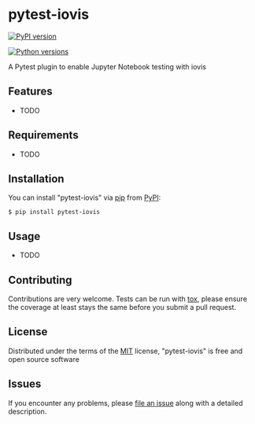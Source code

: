 # pytest-iovis

[![PyPI version](https://img.shields.io/pypi/v/pytest-iovis.svg)](https://pypi.org/project/pytest-iovis)

[![Python versions](https://img.shields.io/pypi/pyversions/pytest-iovis.svg)](https://pypi.org/project/pytest-iovis)

A Pytest plugin to enable Jupyter Notebook testing with iovis

## Features

- TODO

## Requirements

- TODO

## Installation

You can install "pytest-iovis" via
[pip](https://pypi.org/project/pip/) from
[PyPI](https://pypi.org/project):

```
$ pip install pytest-iovis
```

## Usage

- TODO

## Contributing

Contributions are very welcome. Tests can be run with
[tox](https://tox.readthedocs.io/en/latest/), please ensure the coverage
at least stays the same before you submit a pull request.

## License

Distributed under the terms of the
[MIT](http://opensource.org/licenses/MIT) license, "pytest-iovis" is
free and open source software

## Issues

If you encounter any problems, please [file an
issue](https://github.com/kdestin/pytest-iovis/issues) along with a
detailed description.
